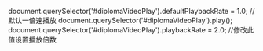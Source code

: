 document.querySelector('#diplomaVideoPlay').defaultPlaybackRate = 1.0;    //默认一倍速播放
document.querySelector('#diplomaVideoPlay').play();
document.querySelector('#diplomaVideoPlay').playbackRate = 2.0;    //修改此值设置播放倍数
